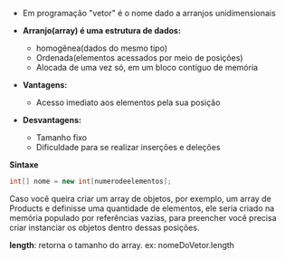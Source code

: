 * Em programação "vetor" é o nome dado a arranjos unidimensionais

* **Arranjo(array) é uma estrutura de dados:**
	* homogênea(dados do mesmo tipo)
	* Ordenada(elementos acessados por meio de posições)
	* Alocada de uma vez só, em um bloco contíguo de memória

* **Vantagens:**
	* Acesso imediato aos elementos pela sua posição
* **Desvantagens:**
	* Tamanho fixo
	* Dificuldade para se realizar inserções e deleções

**Sintaxe**
``` java
int[] nome = new int[numerodeelementos];
```

Caso você queira criar um array de objetos, por exemplo, um array de Products e definisse uma quantidade de elementos, ele seria criado na memória populado por referências vazias, para preencher você precisa criar instanciar os objetos dentro dessas posições.


**length**: retorna o tamanho do array.
ex: nomeDoVetor.length



